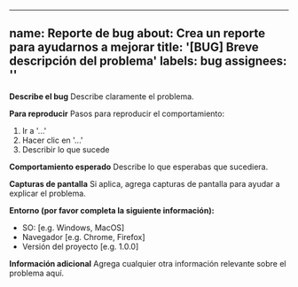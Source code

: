 
---
name: Reporte de bug
about: Crea un reporte para ayudarnos a mejorar
title: '[BUG] Breve descripción del problema'
labels: bug
assignees: ''
---

**Describe el bug**
Describe claramente el problema.

**Para reproducir**
Pasos para reproducir el comportamiento:
1. Ir a '...'
2. Hacer clic en '...'
3. Describir lo que sucede

**Comportamiento esperado**
Describe lo que esperabas que sucediera.

**Capturas de pantalla**
Si aplica, agrega capturas de pantalla para ayudar a explicar el problema.

**Entorno (por favor completa la siguiente información):**
- SO: [e.g. Windows, MacOS]
- Navegador [e.g. Chrome, Firefox]
- Versión del proyecto [e.g. 1.0.0]

**Información adicional**
Agrega cualquier otra información relevante sobre el problema aquí.